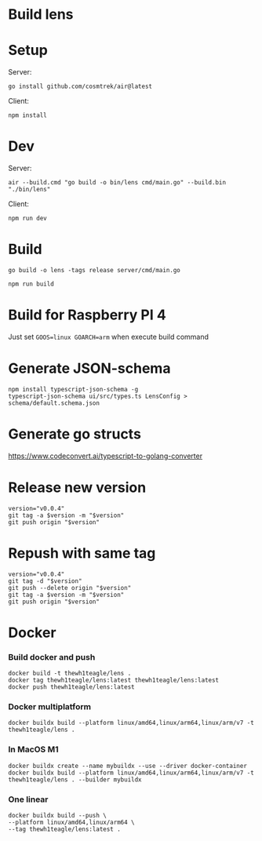 # Build lens

# Setup
Server:
```console
go install github.com/cosmtrek/air@latest
```

Client:
```console
npm install
```

# Dev

Server:
```console
air --build.cmd "go build -o bin/lens cmd/main.go" --build.bin "./bin/lens"
```

Client:
```console
npm run dev
```

# Build

```console
go build -o lens -tags release server/cmd/main.go
```

```console
npm run build
```

# Build for Raspberry PI 4
Just set `GOOS=linux GOARCH=arm` when execute build command

# Generate JSON-schema

```console
npm install typescript-json-schema -g
typescript-json-schema ui/src/types.ts LensConfig > schema/default.schema.json
```

# Generate go structs
https://www.codeconvert.ai/typescript-to-golang-converter

# Release new version

```console
version="v0.0.4"
git tag -a $version -m "$version"
git push origin "$version"
```

# Repush with same tag
```console
version="v0.0.4"
git tag -d "$version"
git push --delete origin "$version"
git tag -a $version -m "$version"
git push origin "$version"
```


# Docker

### Build docker and push

```console
docker build -t thewh1teagle/lens .
docker tag thewh1teagle/lens:latest thewh1teagle/lens:latest
docker push thewh1teagle/lens:latest
```


### Docker multiplatform

```console
docker buildx build --platform linux/amd64,linux/arm64,linux/arm/v7 -t thewh1teagle/lens .
```

### In MacOS M1
```console
docker buildx create --name mybuildx --use --driver docker-container
docker buildx build --platform linux/amd64,linux/arm64,linux/arm/v7 -t thewh1teagle/lens . --builder mybuildx
```

### One linear
```console
docker buildx build --push \
--platform linux/amd64,linux/arm64 \
--tag thewh1teagle/lens:latest .
```
